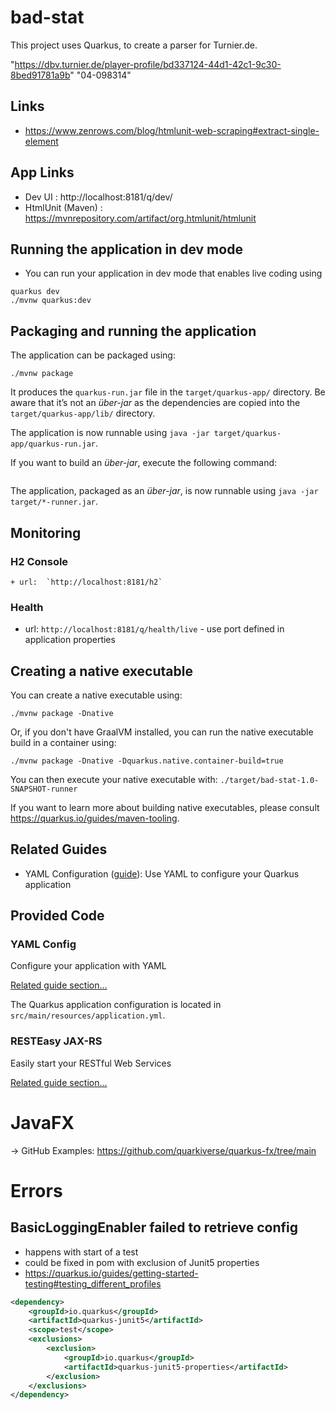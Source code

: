 # bad-stat

This project uses Quarkus, to create a parser for Turnier.de. 

"https://dbv.turnier.de/player-profile/bd337124-44d1-42c1-9c30-8bed91781a9b"
"04-098314"

## Links
 + https://www.zenrows.com/blog/htmlunit-web-scraping#extract-single-element

## App Links
 + Dev UI : http://localhost:8181/q/dev/
 + HtmlUnit (Maven) : https://mvnrepository.com/artifact/org.htmlunit/htmlunit 

## Running the application in dev mode
+ You can run your application in dev mode that enables live coding using

```shell script
quarkus dev
./mvnw quarkus:dev
```

## Packaging and running the application

The application can be packaged using:

```shell script
./mvnw package
```

It produces the `quarkus-run.jar` file in the `target/quarkus-app/` directory.
Be aware that it’s not an _über-jar_ as the dependencies are copied into the `target/quarkus-app/lib/` directory.

The application is now runnable using `java -jar target/quarkus-app/quarkus-run.jar`.

If you want to build an _über-jar_, execute the following command:

```shell script

```

The application, packaged as an _über-jar_, is now runnable using `java -jar target/*-runner.jar`.


## Monitoring
### H2 Console
    + url:  `http://localhost:8181/h2` 

### Health 
+ url: `http://localhost:8181/q/health/live` - use port defined in application properties










## Creating a native executable

You can create a native executable using:

```shell script
./mvnw package -Dnative
```

Or, if you don't have GraalVM installed, you can run the native executable build in a container using:

```shell script
./mvnw package -Dnative -Dquarkus.native.container-build=true
```

You can then execute your native executable with: `./target/bad-stat-1.0-SNAPSHOT-runner`

If you want to learn more about building native executables, please consult <https://quarkus.io/guides/maven-tooling>.

## Related Guides

- YAML Configuration ([guide](https://quarkus.io/guides/config-yaml)): Use YAML to configure your Quarkus application

## Provided Code

### YAML Config

Configure your application with YAML

[Related guide section...](https://quarkus.io/guides/config-reference#configuration-examples)

The Quarkus application configuration is located in `src/main/resources/application.yml`.

### RESTEasy JAX-RS

Easily start your RESTful Web Services

[Related guide section...](https://quarkus.io/guides/getting-started#the-jax-rs-resources)

# JavaFX
-> GitHub Examples: https://github.com/quarkiverse/quarkus-fx/tree/main

# Errors

## BasicLoggingEnabler failed to retrieve config
+ happens with start of a test
+ could be fixed in pom with exclusion of Junit5 properties
+ https://quarkus.io/guides/getting-started-testing#testing_different_profiles

````xml
<dependency>
    <groupId>io.quarkus</groupId>
    <artifactId>quarkus-junit5</artifactId>
    <scope>test</scope>
    <exclusions>
        <exclusion>
            <groupId>io.quarkus</groupId>
            <artifactId>quarkus-junit5-properties</artifactId>
        </exclusion>
    </exclusions>
</dependency>
````
